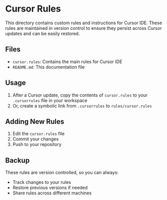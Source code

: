 # Cursor Rules

This directory contains custom rules and instructions for Cursor IDE. These rules are maintained in version control to ensure they persist across Cursor updates and can be easily restored.

## Files

- `cursor.rules`: Contains the main rules for Cursor IDE
- `README.md`: This documentation file

## Usage

1. After a Cursor update, copy the contents of `cursor.rules` to your `.cursorrules` file in your workspace
2. Or, create a symbolic link from `.cursorrules` to `rules/cursor.rules`

## Adding New Rules

1. Edit the `cursor.rules` file
2. Commit your changes
3. Push to your repository

## Backup

These rules are version controlled, so you can always:
- Track changes to your rules
- Restore previous versions if needed
- Share rules across different machines 